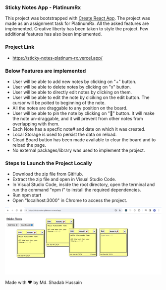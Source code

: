 ### Sticky Notes App - PlatinumRx

This project was bootstrapped with [Create React App](https://github.com/facebook/create-react-app).
The project was made as an assignment task for PlatinumRx.
All the asked features are implemented. Creative liberty has been taken to style the project. Few additional features has also been implemented.

### Project Link

- https://sticky-notes-platinum-rx.vercel.app/

### Below Features are implemented

- User will be able to add new notes by clicking on "+" button.
- User will be able to delete notes by clicking on "x" button.
- User will be able to directly edit notes by clicking on them.
- User will be able to edit the note by clciking on the edit button. The cursor will be poited to beginning of the note.
- All the notes are draggable to any position on the board.
- User will be able to pin the note by clicking on "📌" button. It will make the note un-draggable, and it will prevent from other notes from overlapping with them.
- Each Note has a specfic note# and date on which it was created.
- Local Storage is used to persist the data on reload.
- Clead Board button has been made available to clear the board and to reload the page.
- No external packages/library was used to implement the project.

### Steps to Launch the Project Locally

- Download the zip file from GitHub.
- Extract the zip file and open in Visual Studio Code.
- In Visual Studio Code, inside the root directory, open the terminal and run the command "npm i" to install the required dependencies.
- Run npm start
- Open "localhost:3000" in Chrome to access the project.

![Alt text](image.png)


Made with ❤ by Md. Shadab Hussain
